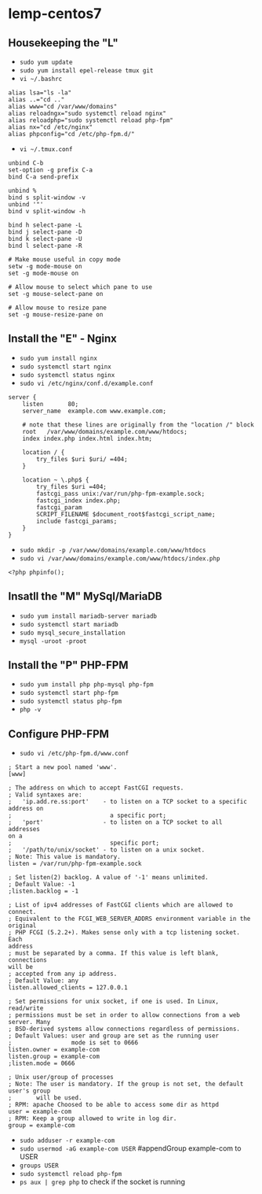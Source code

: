 # lemp-centos7

## Housekeeping the "L"

- `sudo yum update`
- `sudo yum install epel-release tmux git`
- `vi ~/.bashrc`
```
alias lsa="ls -la"
alias ..="cd .."
alias www="cd /var/www/domains"
alias reloadngx="sudo systemctl reload nginx"
alias reloadphp="sudo systemctl reload php-fpm"
alias nx="cd /etc/nginx"
alias phpconfig="cd /etc/php-fpm.d/"
```

- `vi ~/.tmux.conf`
```
unbind C-b
set-option -g prefix C-a
bind C-a send-prefix

unbind %
bind s split-window -v
unbind '"'
bind v split-window -h

bind h select-pane -L
bind j select-pane -D
bind k select-pane -U
bind l select-pane -R

# Make mouse useful in copy mode
setw -g mode-mouse on
set -g mode-mouse on

# Allow mouse to select which pane to use
set -g mouse-select-pane on

# Allow mouse to resize pane
set -g mouse-resize-pane on
```

## Install the "E" - Nginx

- `sudo yum install nginx`
- `sudo systemctl start nginx`
- `sudo systemctl status nginx`
- `sudo vi /etc/nginx/conf.d/example.conf`
```
server {
    listen       80;
    server_name  example.com www.example.com;

    # note that these lines are originally from the "location /" block
    root   /var/www/domains/example.com/www/htdocs;
    index index.php index.html index.htm;

    location / {
        try_files $uri $uri/ =404;
    }

    location ~ \.php$ {
        try_files $uri =404;
        fastcgi_pass unix:/var/run/php-fpm-example.sock;
        fastcgi_index index.php;
        fastcgi_param
        SCRIPT_FILENAME $document_root$fastcgi_script_name;
        include fastcgi_params;
    }
}
```
- `sudo mkdir -p /var/www/domains/example.com/www/htdocs`
- `sudo vi /var/www/domains/example.com/www/htdocs/index.php`
```
<?php phpinfo();
```
## Insatll the "M" MySql/MariaDB
- `sudo yum install mariadb-server mariadb`
- `sudo systemctl start mariadb`
- `sudo mysql_secure_installation`
- `mysql -uroot -proot`

## Install the "P" PHP-FPM
- `sudo yum install php php-mysql php-fpm`
- `sudo systemctl start php-fpm`
- `sudo systemctl status php-fpm`
- `php -v`

## Configure PHP-FPM
- `sudo vi /etc/php-fpm.d/www.conf`
```
; Start a new pool named 'www'.
[www]

; The address on which to accept FastCGI requests.
; Valid syntaxes are:
;   'ip.add.re.ss:port'    - to listen on a TCP socket to a specific
address on
;                            a specific port;
;   'port'                 - to listen on a TCP socket to all addresses
on a
;                            specific port;
;   '/path/to/unix/socket' - to listen on a unix socket.
; Note: This value is mandatory.
listen = /var/run/php-fpm-example.sock 

; Set listen(2) backlog. A value of '-1' means unlimited.
; Default Value: -1
;listen.backlog = -1

; List of ipv4 addresses of FastCGI clients which are allowed to
connect.
; Equivalent to the FCGI_WEB_SERVER_ADDRS environment variable in the
original
; PHP FCGI (5.2.2+). Makes sense only with a tcp listening socket. Each
address
; must be separated by a comma. If this value is left blank, connections
will be
; accepted from any ip address.
; Default Value: any
listen.allowed_clients = 127.0.0.1

; Set permissions for unix socket, if one is used. In Linux, read/write
; permissions must be set in order to allow connections from a web
server. Many
; BSD-derived systems allow connections regardless of permissions.
; Default Values: user and group are set as the running user
;                 mode is set to 0666
listen.owner = example-com
listen.group = example-com
;listen.mode = 0666

; Unix user/group of processes
; Note: The user is mandatory. If the group is not set, the default
user's group
;       will be used.
; RPM: apache Choosed to be able to access some dir as httpd
user = example-com 
; RPM: Keep a group allowed to write in log dir.
group = example-com
```

- `sudo adduser -r example-com`
- `sudo usermod -aG example-com USER` #appendGroup example-com to USER
- `groups USER`
- `sudo systemctl reload php-fpm`
- `ps aux | grep php` to check if the socket is running


